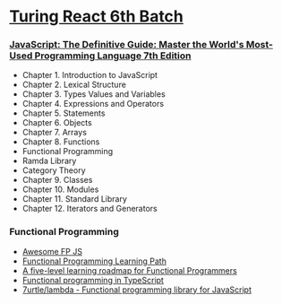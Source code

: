 # [Turing React 6th Batch](https://www.facebook.com/groups/734444874751170)

### [JavaScript: The Definitive Guide: Master the World's Most-Used Programming Language 7th Edition](https://www.amazon.com/JavaScript-Definitive-Most-Used-Programming-Language/dp/1491952024)

- Chapter 1. Introduction to JavaScript
- Chapter 2. Lexical Structure
- Chapter 3. Types Values and Variables
- Chapter 4. Expressions and Operators
- Chapter 5. Statements
- Chapter 6. Objects
- Chapter 7. Arrays
- Chapter 8. Functions
- Functional Programming
- Ramda Library
- Category Theory
- Chapter 9. Classes
- Chapter 10. Modules
- Chapter 11. Standard Library
- Chapter 12. Iterators and Generators

### Functional Programming

- [Awesome FP JS](https://github.com/stoeffel/awesome-fp-js)
- [Functional Programming Learning Path](https://github.com/imteekay/functional-programming-learning-path)
- [A five-level learning roadmap for Functional Programmers](https://hub.packtpub.com/a-five-level-learning-roadmap-for-functional-programmers/)
- [Functional programming in TypeScript](https://gcanti.github.io/fp-ts/)
- [7urtle/lambda - Functional programming library for JavaScript](https://www.7urtle.com/)
